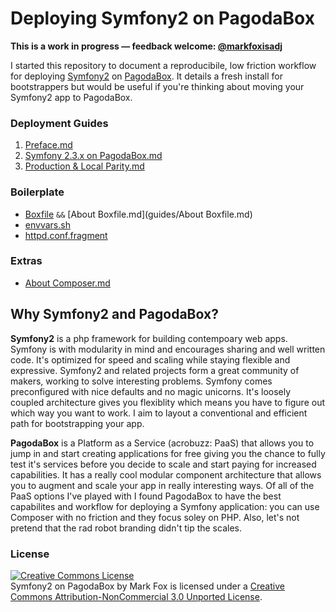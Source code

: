 Deploying Symfony2 on PagodaBox
====

**This is a work in progress — feedback welcome: <a href="https://twitter.com/markfoxisadj" target="_new">@markfoxisadj</a>**

I started this repository to document a reproducibile, low friction workflow for deploying  <a href="http://symfony.com/" target="_new">Symfony2</a> on <a href="http://pagodabox.com/" target="_new">PagodaBox</a>. It details a fresh install for bootstrappers but would be useful if you're thinking about moving your Symfony2 app to PagodaBox.

### Deployment Guides

1. [Preface.md](guides/Preface.md)
1. [Symfony 2.3.x on PagodaBox.md](guides/Symfony%202.3.x%20on%20PagodaBox.md)
1. [Production & Local Parity.md](guides/Production%20&%26Local%20Parity.md)

### Boilerplate
  - [Boxfile](boilerplate/Boxfile) `&&` [About Boxfile.md](guides/About Boxfile.md)
  - [envvars.sh](boilerplate/envvars.sh)
  - [httpd.conf.fragment](boilerplate/httpd.conf.fragment)  
  
### Extras
  - [About Composer.md](About%20Composer.md)

## Why Symfony2 and PagodaBox?

**Symfony2** is a php framework for building contempoary web apps. Symfony is with modularity in mind and encourages sharing and well written code. It's optimized for speed and scaling while staying flexible and expressive. Symfony2 and related projects form a great community of makers, working to solve interesting problems. Symfony comes preconfigured with nice defaults and no magic unicorns. It's loosely coupled architecture gives you flexiblity which means you have to figure out which way you want to work. I aim to layout a conventional and efficient path for bootstrapping your app.

**PagodaBox** is a Platform as a Service (acrobuzz: PaaS) that allows you to jump in and start creating applications for free giving you the chance to fully test it's services before you decide to scale and start paying for increased capabilities. It has a really cool modular component architecture that allows you to augment and scale your app in really interesting ways. Of all of the PaaS options I've played with I found PagodaBox to have the best capabilites and workflow for deploying a Symfony application: you can use Composer with no friction and they focus soley on PHP. Also, let's not pretend that the rad robot branding didn't tip the scales.

### License

<a rel="license" href="http://creativecommons.org/licenses/by-nc/3.0/deed.en_US"><img alt="Creative Commons License" style="border-width:0" src="http://i.creativecommons.org/l/by-nc/3.0/88x31.png" /></a><br /><span xmlns:dct="http://purl.org/dc/terms/" href="http://purl.org/dc/dcmitype/Text" property="dct:title" rel="dct:type">Symfony2 on PagodaBox</span> by <span xmlns:cc="http://creativecommons.org/ns#" property="cc:attributionName">Mark Fox</span> is licensed under a <a rel="license" href="http://creativecommons.org/licenses/by-nc/3.0/deed.en_US">Creative Commons Attribution-NonCommercial 3.0 Unported License</a>.